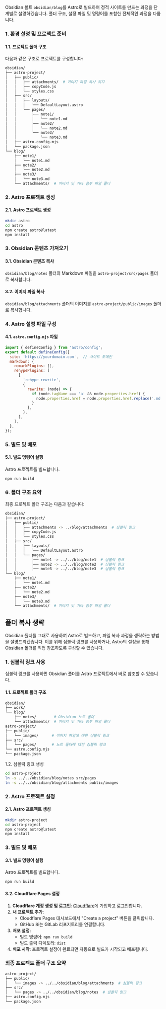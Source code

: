 Obsidian 볼트 `obsidian/blog`를 Astro로 빌드하여 정적 사이트를 만드는 과정을 단계별로 설명하겠습니다. 폴더 구조, 설정 파일 및 명령어를 포함한 전체적인 과정을 다룹니다.
### 1. 환경 설정 및 프로젝트 준비
#### 1.1. 프로젝트 폴더 구조
다음과 같은 구조로 프로젝트를 구성합니다:

```sh
obsidian/
├── astro-project/
│   ├── public/
│   │   ├── attachments/  # 이미지 파일 복사 위치
│   │   ├── copyCode.js
│   │   └── styles.css
│   ├── src/
│   │   ├── layouts/
│   │   │   └── DefaultLayout.astro
│   │   └── pages/
│   │       ├── note1/
│   │       │   └── note1.md
│   │       ├── note2/
│   │       │   └── note2.md
│   │       └── note3/
│   │           └── note3.md
│   ├── astro.config.mjs
│   └── package.json
└── blog/
    ├── note1/
    │   └── note1.md
    ├── note2/
    │   └── note2.md
    ├── note3/
    │   └── note3.md
    └── attachments/  # 이미지 및 기타 첨부 파일 폴더
```

### 2. Astro 프로젝트 생성
#### 2.1. Astro 프로젝트 생성

```sh
mkdir astro
cd astro
npm create astro@latest
npm install
```

### 3. Obsidian 콘텐츠 가져오기
#### 3.1. Obsidian 콘텐츠 복사

`obsidian/blog/notes` 폴더의 Markdown 파일을 `astro-project/src/pages` 폴더로 복사합니다.
#### 3.2. 이미지 파일 복사

`obsidian/blog/attachments` 폴더의 이미지를 `astro-project/public/images` 폴더로 복사합니다.
### 4. Astro 설정 파일 구성
#### 4.1. `astro.config.mjs` 파일

```js file:astro.config.mjs
import { defineConfig } from 'astro/config';
export default defineConfig({
  site: 'https://yourdomain.com',  // 사이트 도메인
  markdown: {
    remarkPlugins: [],
    rehypePlugins: [
      [
        'rehype-rewrite',
        {
          rewrite: (node) => {
            if (node.tagName === 'a' && node.properties.href) {
              node.properties.href = node.properties.href.replace('.md', '.html');
            }
          },
        },
      ],
    ],
  },
});
```

### 5. 빌드 및 배포
#### 5.1. 빌드 명령어 실행
Astro 프로젝트를 빌드합니다.

```sh
npm run build
```

### 6. 폴더 구조 요약
최종 프로젝트 폴더 구조는 다음과 같습니다:

```sh
obsidian/
├── astro-project/
│   ├── public/
│   │   ├── attachments -> ../blog/attachments  # 심볼릭 링크
│   │   ├── copyCode.js
│   │   └── styles.css
│   ├── src/
│   │   ├── layouts/
│   │   │   └── DefaultLayout.astro
│   │   └── pages/
│   │       ├── note1 -> ../../blog/note1  # 심볼릭 링크
│   │       ├── note2 -> ../../blog/note2  # 심볼릭 링크
│   │       ├── note3 -> ../../blog/note3  # 심볼릭 링크
└── blog/
    ├── note1/
    │   └── note1.md
    ├── note2/
    │   └── note2.md
    ├── note3/
    │   └── note3.md
    └── attachments/  # 이미지 및 기타 첨부 파일 폴더
```

## 폴더 복사 생략

Obsidian 폴더를 그대로 사용하여 Astro로 빌드하고, 파일 복사 과정을 생략하는 방법을 설명드리겠습니다. 이를 위해 심볼릭 링크를 사용하거나, Astro의 설정을 통해 Obsidian 폴더를 직접 참조하도록 구성할 수 있습니다.
### 1. 심볼릭 링크 사용
심볼릭 링크를 사용하면 Obsidian 폴더를 Astro 프로젝트에서 바로 참조할 수 있습니다.
#### 1.1. 프로젝트 폴더 구조

```sh
obsidian/
├── work/
└── blog/
    ├── notes/        # Obsidian 노트 폴더
    └── attachments/  # 이미지 및 기타 첨부 파일 폴더
astro-project/
├── public/
│   └── images/      # 이미지 파일에 대한 심볼릭 링크
├── src/
│   └── pages/       # 노트 폴더에 대한 심볼릭 링크
└── astro.config.mjs
└── package.json
```

1.2. 심볼릭 링크 생성

```sh
cd astro-project
ln -s ../../obsidian/blog/notes src/pages
ln -s ../../obsidian/blog/attachments public/images
```

### 2. Astro 프로젝트 설정
#### 2.1. Astro 프로젝트 생성

```sh
mkdir astro-project
cd astro-project
npm create astro@latest
npm install
```

### 3. 빌드 및 배포
#### 3.1. 빌드 명령어 실행
Astro 프로젝트를 빌드합니다.

```sh
npm run build
```

#### 3.2. Cloudflare Pages 설정
1. **Cloudflare 계정 생성 및 로그인**: [Cloudflare](https://www.cloudflare.com/)에 가입하고 로그인합니다.
2. **새 프로젝트 추가**:
    - Cloudflare Pages 대시보드에서 "Create a project" 버튼을 클릭합니다.
    - GitHub 또는 GitLab 리포지토리를 연결합니다.
3. **배포 설정**:
    - 빌드 명령어: `npm run build`
    - 빌드 출력 디렉토리: `dist`
4. **배포 시작**: 프로젝트 설정이 완료되면 자동으로 빌드가 시작되고 배포됩니다.
### 최종 프로젝트 폴더 구조 요약

```sh
astro-project/
├── public/
│   └── images -> ../../obsidian/blog/attachments  # 심볼릭 링크
├── src/
│   └── pages -> ../../obsidian/blog/notes  # 심볼릭 링크
├── astro.config.mjs
└── package.json
```